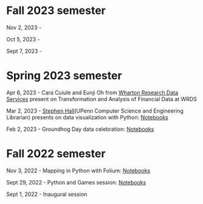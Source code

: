 
# Fall 2023 semester

Nov 2, 2023 -

Oct 5, 2023 - 

Sept 7, 2023 - 

# Spring 2023 semester

Apr 6, 2023 - Cara Cuiule and Eunji Oh from [Wharton Research Data Services](https://wrds-www.wharton.upenn.edu/) present on Transformation and Analysis of Financial Data at WRDS

Mar 2, 2023 - [Stephen Hall](https://www.library.upenn.edu/detail/person/stephen-hall)(UPenn Computer Science and Engineering Librarian) presents on data visualization with Python: [Notebooks](https://github.com/smhall817/dv)

Feb 2, 2023 - Groundhog Day data celebration: [Notebooks](/content/2023-02-02_Groundhog_Day/) 

# Fall 2022 semester

Nov 3, 2022 - Mapping in Python with Folium: [Notebooks](/content/2022-11-03_Mapping_in_Python/)

Sept 29, 2022 - Python and Games session: [Notebooks](/content/2022-09-28_Python_And_Games/)

Sept 1, 2022 - Inaugural session
